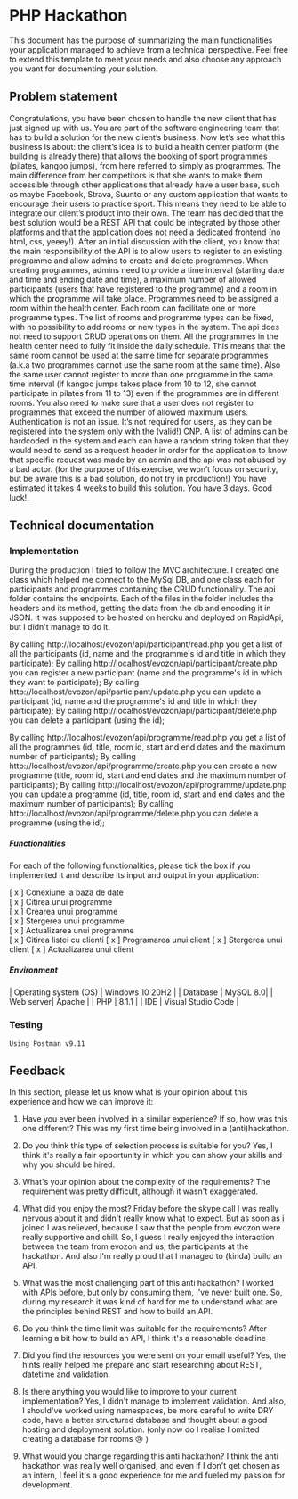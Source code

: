 # PHP Hackathon

This document has the purpose of summarizing the main functionalities your application managed to achieve from a technical perspective. Feel free to extend this template to meet your needs and also choose any approach you want for documenting your solution.

## Problem statement

Congratulations, you have been chosen to handle the new client that has just signed up with us. You are part of the software engineering team that has to build a solution for the new client’s business.
Now let’s see what this business is about: the client’s idea is to build a health center platform (the building is already there) that allows the booking of sport programmes (pilates, kangoo jumps), from here referred to simply as programmes. The main difference from her competitors is that she wants to make them accessible through other applications that already have a user base, such as maybe Facebook, Strava, Suunto or any custom application that wants to encourage their users to practice sport. This means they need to be able to integrate our client’s product into their own.
The team has decided that the best solution would be a REST API that could be integrated by those other platforms and that the application does not need a dedicated frontend (no html, css, yeeey!). After an initial discussion with the client, you know that the main responsibility of the API is to allow users to register to an existing programme and allow admins to create and delete programmes.
When creating programmes, admins need to provide a time interval (starting date and time and ending date and time), a maximum number of allowed participants (users that have registered to the programme) and a room in which the programme will take place.
Programmes need to be assigned a room within the health center. Each room can facilitate one or more programme types. The list of rooms and programme types can be fixed, with no possibility to add rooms or new types in the system. The api does not need to support CRUD operations on them.
All the programmes in the health center need to fully fit inside the daily schedule. This means that the same room cannot be used at the same time for separate programmes (a.k.a two programmes cannot use the same room at the same time). Also the same user cannot register to more than one programme in the same time interval (if kangoo jumps takes place from 10 to 12, she cannot participate in pilates from 11 to 13) even if the programmes are in different rooms. You also need to make sure that a user does not register to programmes that exceed the number of allowed maximum users.
Authentication is not an issue. It’s not required for users, as they can be registered into the system only with the (valid!) CNP. A list of admins can be hardcoded in the system and each can have a random string token that they would need to send as a request header in order for the application to know that specific request was made by an admin and the api was not abused by a bad actor. (for the purpose of this exercise, we won’t focus on security, but be aware this is a bad solution, do not try in production!)
You have estimated it takes 4 weeks to build this solution. You have 3 days. Good luck!\_

## Technical documentation

### Implementation

During the production I tried to follow the MVC architecture. I created one class which helped me connect to the MySql DB, and one class each for participants and programmes containing the CRUD functionality. The api folder contains the endpoints. Each of the files in the folder includes the headers and its method, getting the data from the db and encoding it in JSON. It was supposed to be hosted on heroku and deployed on RapidApi, but I didn't manage to do it.

By calling http://localhost/evozon/api/participant/read.php you get a list of all the participants (id, name and the programme's id and title in which they participate);
By calling http://localhost/evozon/api/participant/create.php you can register a new participant (name and the programme's id in which they want to participate);
By calling http://localhost/evozon/api/participant/update.php you can update a participant (id, name and the programme's id and title in which they participate);
By calling http://localhost/evozon/api/participant/delete.php you can delete a participant (using the id);

By calling http://localhost/evozon/api/programme/read.php you get a list of all the programmes (id, title, room id, start and end dates and the maximum number of participants);
By calling http://localhost/evozon/api/programme/create.php you can create a new programme (title, room id, start and end dates and the maximum number of participants);
By calling http://localhost/evozon/api/programme/update.php you can update a programme (id, title, room id, start and end dates and the maximum number of participants);
By calling http://localhost/evozon/api/programme/delete.php you can delete a programme (using the id);

##### Functionalities

For each of the following functionalities, please tick the box if you implemented it and describe its input and output in your application:

[ x ] Conexiune la baza de date \
[ x ] Citirea unui programme \
[ x ] Crearea unui programme \
[ x ] Stergerea unui programme \
[ x ] Actualizarea unui programme \
[ x ] Citirea listei cu clienti
[ x ] Programarea unui client
[ x ] Stergerea unui client
[ x ] Actualizarea unui client

##### Environment

| Operating system (OS) | Windows 10 20H2 |
| Database | MySQL 8.0|
| Web server| Apache |
| PHP | 8.1.1 |
| IDE | Visual Studio Code |

### Testing

    Using Postman v9.11

## Feedback

In this section, please let us know what is your opinion about this experience and how we can improve it:

1. Have you ever been involved in a similar experience? If so, how was this one different?
   This was my first time being involved in a (anti)hackathon.

2. Do you think this type of selection process is suitable for you?
   Yes, I think it's really a fair opportunity in which you can show your skills and why you should be hired.

3. What's your opinion about the complexity of the requirements?
   The requirement was pretty difficult, although it wasn't exaggerated.

4. What did you enjoy the most?
   Friday before the skype call I was really nervous about it and didn't really know what to expect. But as soon as i joined I was relieved, because I saw that the people from evozon were really supportive and chill. So, I guess I really enjoyed the interaction between the team from evozon and us, the participants at the hackathon. And also I'm really proud that I managed to (kinda) build an API.

5. What was the most challenging part of this anti hackathon?
   I worked with APIs before, but only by consuming them, I've never built one. So, during my research it was kind of hard for me to understand what are the principles behind REST and how to build an API.

6. Do you think the time limit was suitable for the requirements?
   After learning a bit how to build an API, I think it's a reasonable deadline

7. Did you find the resources you were sent on your email useful?
   Yes, the hints really helped me prepare and start researching about REST, datetime and validation.

8. Is there anything you would like to improve to your current implementation?
   Yes, I didn't manage to implement validation. And also, I should've worked using namespaces, be more careful to write DRY code, have a better structured database and thought about a good hosting and deployment solution. (only now do I realise I omitted creating a database for rooms 😢 )

9. What would you change regarding this anti hackathon?
   I think the anti hackathon was really well organised, and even if I don't get chosen as an intern, I feel it's a good experience for me and fueled my passion for development.
